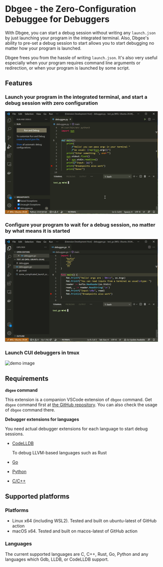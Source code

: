 # Dbgee - the Zero-Configuration Debuggee for Debuggers

With Dbgee, you can start a debug session without writing any `launch.json` by
just launching your program in the integrated terminal.
Also, Dbgee's ability to pre-set a debug session to start allows you to
start debugging no matter how your program is launched.

Dbgee frees you from the hassle of writing `launch.json`.
It's also very useful especially when your program requires command line arguments or redirection,
or when your program is launched by some script.

## Features

### Launch your program in the integrated terminal, and start a debug session with zero configuration

<img alt="demo image" src="vscode-ext/images/DbgeeRunInVsCode.gif" width="850px">

### Configure your program to wait for a debug session, no matter by what means it is started

<img alt="demo image" src="vscode-ext/images/DbgeeSetInVsCode.gif" width="850px">

### Launch CUI debuggers in tmux

<img alt="demo image" src="vscode-ext/images/DbgeeRunSetInTmux.gif" width="850px">

## Requirements

**`dbgee` command**

This extension is a companion VSCode extension of `dbgee` command.
Get `dbgee` command first at [the GitHub repository](https://github.com/nullpo-head/dbgee).
You can also check the usage of `dbgee` command there.

**Debugger extensions for languages**

You need actual debugger extensions for each language to start debug sessions.

- [CodeLLDB](https://marketplace.visualstudio.com/items?itemName=vadimcn.vscode-lldb)

  To debug LLVM-based languages such as Rust

- [Go](https://marketplace.visualstudio.com/items?itemName=golang.go)
- [Python](https://marketplace.visualstudio.com/items?itemName=ms-python.python)
- [C/C++](https://marketplace.visualstudio.com/items?itemName=ms-vscode.cpptools)

## Supported platforms

### Platforms

- Linux x64 (including WSL2). Tested and built on ubuntu-latest of GitHub action
- macOS x64. Tested and built on macos-latest of GitHub action

### Languages

The current supported languages are C, C++, Rust, Go, Python and any languages which Gdb, LLDB, or CodeLLDB support.
